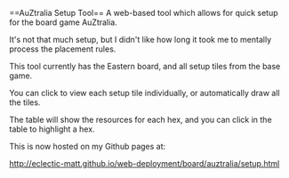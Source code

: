 ==AuZtralia Setup Tool==
A web-based tool which allows for quick setup for the board game AuZtralia.

It's not that much setup, but I didn't like how long it took me to mentally process the placement rules.

This tool currently has the Eastern board, and all setup tiles from the base game.

You can click to view each setup tile individually, or automatically draw all the tiles.

The table will show the resources for each hex, and you can click in the table to highlight a hex.

This is now hosted on my Github pages at:

http://eclectic-matt.github.io/web-deployment/board/auztralia/setup.html